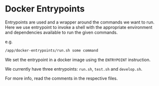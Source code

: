 Docker Entrypoints
==================

Entrypoints are used and a wrapper around the commands we want to run.
Here we use entrypoint to invoke a shell with the appropriate environment
and dependencies available to run the given commands.

e.g.

```bash
/app/docker-entrypoints/run.sh some command
```

We set the entrypoint in a docker image using the `ENTRYPOINT` instruction.

We currently have three entrypoints: `run.sh`, `test.sh` and `develop.sh`.

For more info, read the comments in the respective files.
